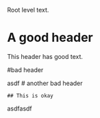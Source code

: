 Root level text.

# A good header

This header has good text.

#bad header

asdf # another bad header

    ## This is okay

asdfasdf
